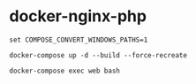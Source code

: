 # docker-nginx-php

```
set COMPOSE_CONVERT_WINDOWS_PATHS=1

docker-compose up -d --build --force-recreate

docker-compose exec web bash
```